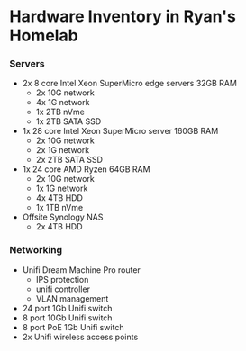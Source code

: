# Hardware Inventory in Ryan's Homelab


### Servers
* 2x 8 core Intel Xeon SuperMicro edge servers 32GB RAM
    * 2x 10G network
    * 4x 1G network
    * 1x 2TB nVme
    * 1x 2TB SATA SSD
* 1x 28 core Intel Xeon SuperMicro server 160GB RAM
    * 2x 10G network
    * 2x 1G network
    * 2x 2TB SATA SSD
* 1x 24 core AMD Ryzen 64GB RAM
    * 2x 10G network
    * 1x 1G network
    * 4x 4TB HDD
    * 1x 1TB nVme
* Offsite Synology NAS
    * 2x 4TB HDD

### Networking
* Unifi Dream Machine Pro router
    * IPS protection
    * unifi controller
    * VLAN management
* 24 port 1Gb Unifi switch
* 8 port 10Gb Unifi switch
* 8 port PoE 1Gb Unifi switch
* 2x Unifi wireless access points